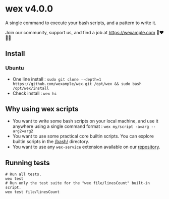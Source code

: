 # wex v4.0.0

A single command to execute your bash scripts, and a pattern to write it.

Join our community, support us, and find a job at https://wexample.com 🤝❤️👨‍💻

## Install

### Ubuntu

- One line install : `sudo git clone --depth=1 https://github.com/wexample/wex.git /opt/wex && sudo bash /opt/wex/install`
- Check install : `wex hi`

## Why using wex scripts

- You want to write some bash scripts on your local machine, and use it anywhere using a single command format : `wex my/script -a=arg --arg2=arg2`
- You want to use some practical core builtin scripts. You can explore builtin scripts in the [/bash/](/bash/) directory.
- You want to use any `wex-service` extension available on our [repository](https://github.com/orgs/wexample/repositories).

## Running tests

    # Run all tests.
    wex test
    # Run only the test suite for the "wex file/linesCount" built-in script.
    wex test file/linesCount
